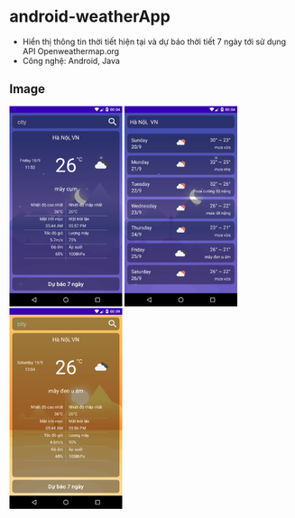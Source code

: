 # android-weatherApp
* Hiển thị thông tin thời tiết hiện tại và dự báo thời tiết 7 ngày tới sử dụng API Openweathermap.org
* Công nghệ: Android, Java

## Image

<img src="https://github.com/hieuxc/android-weatherApp/blob/master/app/src/main/res/drawable/img_1.png" 
data-canonical-src="https://gyazo.com/eb5c5741b6a9a16c692170a41a49c858.png" width="200" />
<img src="https://github.com/hieuxc/android-weatherApp/blob/master/app/src/main/res/drawable/img_2.png" 
data-canonical-src="https://gyazo.com/eb5c5741b6a9a16c692170a41a49c858.png" width="200" />
<img src="https://github.com/hieuxc/android-weatherApp/blob/master/app/src/main/res/drawable/img_3.png" 
data-canonical-src="https://gyazo.com/eb5c5741b6a9a16c692170a41a49c858.png" width="200" />
